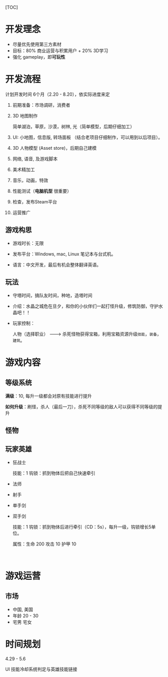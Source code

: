 [TOC]











# 开发理念

+ 尽量优先使用第三方素材
+ 目标：80% 商业运营与积累用户 + 20% 3D学习
+ 强化 gameplay，即**可玩性**



# 开发流程

计划开发时间 6个月（2.20 - 8.20），依实际进度来定

1. 前期准备：市场调研，消费者                   																									

2. 3D 地图制作                                                                                           

   简单湖泊，草原，沙漠，树林, 光（简单模型，后期仔细加工）

3. UI: 小地图，信息版,  转场面板 （结合老项目仔细制作，可以用到以后项目）。

4. 3D 人物模型 (Asset store)，后期自己建模

5. 网络, 语音, 及游戏脚本

6. 美术精加工

7. 音乐，动画，特效

8. 性能测试（**电脑机型**  很重要）

9. 检查，发布Steam平台

10. 运营推广



## 游戏构思

+ 游戏时长：无限

+ 发布平台：Windows, mac,  Linux 笔记本与台式机。

+ 语言：中文开发，最后有机会整体翻译英语。

## 玩法

+ 守塔时间，搞队友时间，种地，造塔时间

+ 介绍：水晶之城危在旦夕，和你的小伙伴们一起打怪升级，修筑防御，守护水晶吧！！

+ 玩家控制：

  人物（选择职业）  ---> 杀死怪物获得宝箱，利用宝箱资源升级`技能`，`装备`，`建筑`。

  



# 游戏内容

## 等级系统

**满级**：10, 每升一级都会对原有技能进行提升

**如何升级**：刷怪，杀人（最后一刀），杀死不同等级的敌人可以获得不同等级的提升



## 怪物

   

## 玩家英雄

+ 狂战士

  技能：1 钩锁：抓到物体后把自己快速牵引

+ 法师

+ 射手

+ 单手剑

+ 双手剑

    技能：1 钩锁：抓到物体后进行牵引（CD：5s），每升一级，钩锁增长5单位。

    属性：生命 200 攻击 10 护甲 10 

  

  ​            

# 游戏运营

## 市场

+ 中国, 美国
+ 年龄 20 - 30
+ 宅男 宅女



# 时间规划

4.29 - 5.6

UI 技能冷却系统判定与英雄技能链接